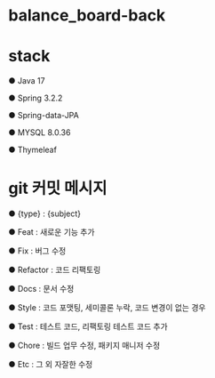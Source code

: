 # balance_board-back

# stack
  ● Java 17
  
  ● Spring 3.2.2
 	
  ●	Spring-data-JPA
 	
  ●	MYSQL 8.0.36
  
  ● Thymeleaf

# git 커밋 메시지
  ●	{type} : {subject} 

  ●	Feat : 새로운 기능 추가

  ●	Fix : 버그 수정

  ●	Refactor : 코드 리팩토링

  ●	Docs : 문서 수정

  ●	Style : 코드 포맷팅, 세미콜론 누락, 코드 변경이 없는 경우

  ●	Test : 테스트 코드, 리팩토링 테스트 코드 추가

  ●	Chore : 빌드 업무 수정, 패키지 매니저 수정

  ●	Etc : 그 외 자잘한 수정
  
